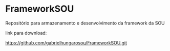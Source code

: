 # FrameworkSOU
Repositório para armazenamento e desenvolvimento da framework da SOU

link para download:

https://github.com/gabrielhungarosou/FrameworkSOU.git
